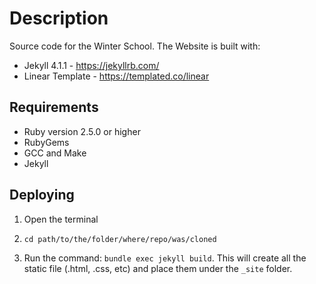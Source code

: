 # Description

Source code for the Winter School.
The Website is built with:

- Jekyll 4.1.1 - https://jekyllrb.com/
- Linear Template - https://templated.co/linear


## Requirements
- Ruby version 2.5.0 or higher
- RubyGems
- GCC and Make
- Jekyll

## Deploying 

1) Open the terminal

2) `cd path/to/the/folder/where/repo/was/cloned` 

3) Run the command: `bundle exec jekyll build`.
This will create all the static file (.html, .css, etc) and place them under the `_site` folder.


